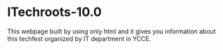 # ITechroots-10.0
This webpage built by using only html and it gives you information about this techfest organized by IT department in YCCE.
